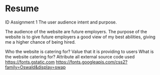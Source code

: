 # Resume
ID Assignment 1
The user audience intent and purpose.

The audience of the website are future employers. The purpose of the website is to give future employers a good view of my best abilities, giving me a higher chance of being hired.

Who the website is catering for? Value that it is providing to users
What is the website catering for?
Attribute all external source code used
https://fonts.gstatic.com
https://fonts.googleapis.com/css2?family=Oswald&display=swap
